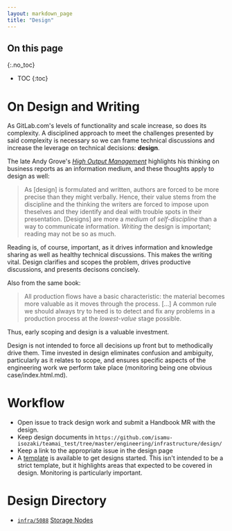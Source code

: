 ```yaml
---
layout: markdown_page
title: "Design"
---
```


## On this page
{:.no_toc}

- TOC
{:toc}

# On Design and Writing

As GitLab.com's levels of functionality and scale increase, so does its complexity. A disciplined approach to meet 
the challenges presented by said complexity is necessary so we can frame technical discussions and increase the 
leverage on technical decisions: **design**.

The late Andy Grove's [*High Output Management*](https://openlibrary.org/books/OL533591M/High_output_management/index.html.md)
highlights his thinking on business reports as an information medium, and these thoughts apply to design as well:

> As [design] is formulated and written, authors are forced to be more precise than they might verbally. Hence, their
value stems from the discipline and the thinking the writers are forced to impose upon theselves and they identify
and deal with trouble spots in their presentation. [Designs] are more a *medium* of *self-discipline* than a way
to communicate information. *Writing* the design is important; reading may not be so as much.

Reading is, of course, important, as it drives information and knowledge sharing as well as healthy technical discussions.
This makes the writing vital. Design clarifies and scopes the problem, drives productive discussions, and presents
decisons concisely. 

Also from the same book:

> All production flows have a basic characteristic: the material becomes more valuable as it moves through the 
process. [...] A common rule we should always try to heed is to detect and fix any problems in a production process
at the *lowest-value* stage possible.

Thus, early scoping and design is a valuable investment. 

Design is not intended to force all decisions up front but to methodically drive them. Time invested in design eliminates
confusion and ambiguity, particularly as it relates to scope, and ensures specific aspects of the engineering work we
perform take place (monitoring being one obvious case/index.html.md).

# Workflow

* Open issue to track design work and submit a Handbook MR with the design.
* Keep design documents in `https://github.com/isamu-isozaki/teamai_test/tree/master/engineering/infrastructure/design/`
* Keep a link to the appropriate issue in the design page
* A [template](template.html/index.html.md) is available to get designs started. This isn't intended to be a strict template,
but it highlights areas that expected to be covered in design. Monitoring is particularly important.

# Design Directory

* [`infra/5088`](https://gitlab.com/gitlab-com/gl-infra/infrastructure/issues/5088/index.html.md) [Storage Nodes](201809_StorageNodes.html/index.html.md)

